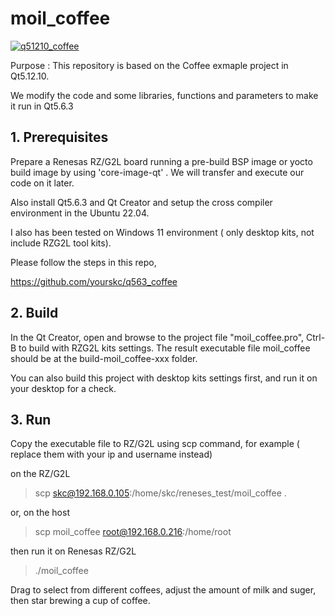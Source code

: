 # moil_coffee

[![q51210_coffee](https://img.youtube.com/vi/it3XaNYqQ_c/0.jpg)](https://www.youtube.com/watch?v=it3XaNYqQ_c)   

Purpose : This repository is based on the Coffee exmaple project in Qt5.12.10.

We modify the code and some libraries, functions and parameters to make it run in Qt5.6.3

## 1. Prerequisites

Prepare a Renesas RZ/G2L board running a pre-build BSP image or yocto build image by using 'core-image-qt' . We will transfer and execute our code on it later.

Also install Qt5.6.3 and Qt Creator and setup the cross compiler environment in the Ubuntu 22.04. 

I also has been tested on Windows 11 environment ( only desktop kits, not include RZG2L tool kits).

Please follow the steps in this repo, 

https://github.com/yourskc/q563_coffee

## 2. Build 

In the Qt Creator, open and browse to the project file "moil_coffee.pro", 
Ctrl-B to build with RZG2L kits
settings. 
The result executable file moil_coffee should be at the build-moil_coffee-xxx folder.   

You can also build this project with desktop kits settings first, and run it on your desktop for a check. 

## 3. Run

Copy the executable file to RZ/G2L using scp command, for example 
( replace them with your ip and username instead)

on the RZ/G2L
> scp skc@192.168.0.105:/home/skc/reneses_test/moil_coffee .

or, on the host
> scp moil_coffee root@192.168.0.216:/home/root

then run it on Renesas RZ/G2L

>./moil_coffee

Drag to select from different coffees, adjust the amount of milk and suger, then star brewing a cup of coffee. 


     

